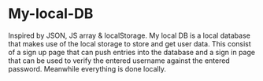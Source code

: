 # My-local-DB
Inspired by JSON, JS array &amp; localStorage. My local DB is a local database that makes use of the local storage to store and get  user  data. This  consist of a sign up page that can push entries into the database and a sign in page that can be used to verify the entered username against the entered password. Meanwhile everything is done locally.
